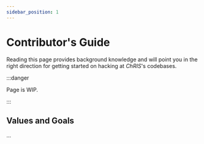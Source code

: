 ```yaml
---
sidebar_position: 1
---
```


# Contributor's Guide

Reading this page provides background knowledge and will point you in the right direction
for getting started on hacking at _ChRIS_'s codebases.


:::danger

Page is WIP.

:::

## Values and Goals

...

